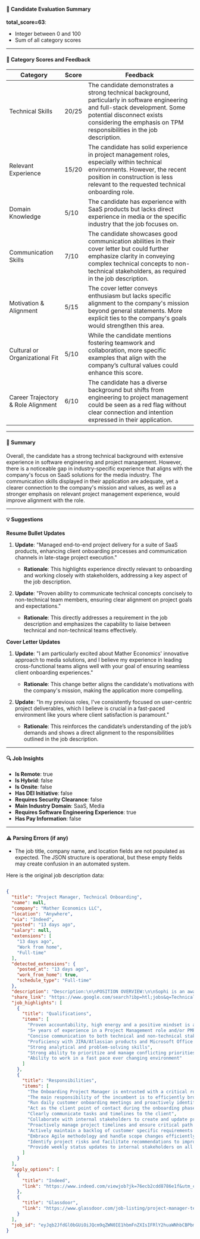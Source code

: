 #### 📄 Candidate Evaluation Summary
**total_score=63**:  
- Integer between 0 and 100  
- Sum of all category scores  

---

#### 🎯 Category Scores and Feedback

| Category                        | Score | Feedback |
|----------------------------------|-------|----------|
| Technical Skills                 | 20/25 | The candidate demonstrates a strong technical background, particularly in software engineering and full-stack development. Some potential disconnect exists considering the emphasis on TPM responsibilities in the job description. |
| Relevant Experience              | 15/20 | The candidate has solid experience in project management roles, especially within technical environments. However, the recent position in construction is less relevant to the requested technical onboarding role. |
| Domain Knowledge                 | 5/10  | The candidate has experience with SaaS products but lacks direct experience in media or the specific industry that the job focuses on. |
| Communication Skills             | 7/10  | The candidate showcases good communication abilities in their cover letter but could further emphasize clarity in conveying complex technical concepts to non-technical stakeholders, as required in the job description. |
| Motivation & Alignment           | 5/15  | The cover letter conveys enthusiasm but lacks specific alignment to the company's mission beyond general statements. More explicit ties to the company's goals would strengthen this area. |
| Cultural or Organizational Fit   | 5/10  | While the candidate mentions fostering teamwork and collaboration, more specific examples that align with the company’s cultural values could enhance this score. |
| Career Trajectory & Role Alignment | 6/10  | The candidate has a diverse background but shifts from engineering to project management could be seen as a red flag without clear connection and intention expressed in their application. |

---

#### 🧾 Summary

Overall, the candidate has a strong technical background with extensive experience in software engineering and project management. However, there is a noticeable gap in industry-specific experience that aligns with the company's focus on SaaS solutions for the media industry. The communication skills displayed in their application are adequate, yet a clearer connection to the company's mission and values, as well as a stronger emphasis on relevant project management experience, would improve alignment with the role.

---

#### 💡 Suggestions

**Resume Bullet Updates**  
1. **Update**: "Managed end-to-end project delivery for a suite of SaaS products, enhancing client onboarding processes and communication channels in late-stage project execution."
   - **Rationale**: This highlights experience directly relevant to onboarding and working closely with stakeholders, addressing a key aspect of the job description.
  
2. **Update**: "Proven ability to communicate technical concepts concisely to non-technical team members, ensuring clear alignment on project goals and expectations."
   - **Rationale**: This directly addresses a requirement in the job description and emphasizes the capability to liaise between technical and non-technical teams effectively.

**Cover Letter Updates**  
1. **Update**: "I am particularly excited about Mather Economics' innovative approach to media solutions, and I believe my experience in leading cross-functional teams aligns well with your goal of ensuring seamless client onboarding experiences."
   - **Rationale**: This change better aligns the candidate's motivations with the company's mission, making the application more compelling.

2. **Update**: "In my previous roles, I've consistently focused on user-centric project deliverables, which I believe is crucial in a fast-paced environment like yours where client satisfaction is paramount."
   - **Rationale**: This reinforces the candidate’s understanding of the job’s demands and shows a direct alignment to the responsibilities outlined in the job description.

---

#### 🔍 Job Insights

- **Is Remote**: true  
- **Is Hybrid**: false  
- **Is Onsite**: false  
- **Has DEI Initiative**: false  
- **Requires Security Clearance**: false  
- **Main Industry Domain**: SaaS, Media  
- **Requires Software Engineering Experience**: true  
- **Has Pay Information**: false  

---

#### ⚠️ Parsing Errors (if any)

- The job title, company name, and location fields are not populated as expected. The JSON structure is operational, but these empty fields may create confusion in an automated system.

Here is the original job description data:

```json

{
  "title": "Project Manager, Technical Onboarding",
  "name": null,
  "company": "Mather Economics LLC",
  "location": "Anywhere",
  "via": "Indeed",
  "posted": "13 days ago",
  "salary": null,
  "extensions": [
    "13 days ago",
    "Work from home",
    "Full-time"
  ],
  "detected_extensions": {
    "posted_at": "13 days ago",
    "work_from_home": true,
    "schedule_type": "Full-time"
  },
  "description": "Description:\n\nPOSITION OVERVIEW:\n\nSophi is an award-winning product that builds enterprise SaaS solutions to drive business transformation. It\u2019s suite of AI tools focusing on site automation, paywalls and predictive analytics establish the gold standard for the media industry.\n\nThe Onboarding Project Manager is entrusted with a critical role during the Sophi customer onboarding journey and will be the main point of contact from project inception to completion. The main responsibility of the incumbent is to efficiently broker communication and ensure expectations alignment between external stakeholders such as the client\u2019s technical and project management teams and Sophi\u2019s internal teams including Customer Success, Product, Project Management and Engineering. Proven accountability, high energy and a positive mindset is a must.\nRequirements:\n\nResponsibilities:\n\u2022 Run daily customer onboarding meetings and proactively identify and communicate any blockers to external stakeholders and the relevant internal groups\n\u2022 Act as the client point of contact during the onboarding phase\n\u2022 Clearly communicate tasks and timelines to the client\n\u2022 Collaborate with internal stakeholders to create and update project timelines in consideration of customers\u2019 requirements and internal engineering capacity\n\u2022 Proactively manage project timelines and ensure critical path items are prioritized by product managers during sprint planning\n\u2022 Actively maintain a backlog of customer specific requirements and ensure awareness and appropriate prioritization from internal stakeholders\n\u2022 Embrace Agile methodology and handle scope changes efficiently (run standups and manage Jira tickets)\n\u2022 Identify project risks and facilitate recommendations to improve the onboarding process\n\u2022 Provide weekly status updates to internal stakeholders on all the client/project in progress\n\nQualifications:\n\u2022 University Degree in Business, Computer Science or related field preferred\n\u2022 5+ years of experience in a Project Management role and/or PMP certified\n\u2022 Experience with any of the major cloud platforms, AWS preferred\n\u2022 Knowledge or hands on experience of modern full stack and machine learning preferred\n\u2022 Concise communication to both technical and non-technical stakeholders\n\u2022 Proficiency with JIRA/Atlassian products and Microsoft Office Suite\n\u2022 Strong analytical and problem-solving skills\n\u2022 Strong ability to prioritize and manage conflicting priorities\n\u2022 Ability to work in a fast pace ever changing environment",
  "share_link": "https://www.google.com/search?ibp=htl;jobs&q=Technical+Project+Manager&htidocid=mlT2Z6HjDBaWO-McAAAAAA%3D%3D&hl=en-US&shndl=37&shmd=H4sIAAAAAAAA_xXMsQrCMBAAUFz7CU63uIg2Iriom4ggLQrqLJf0SFLSu5LL0O_xS9Xlja_6zKrjPUtPrkCLjJ7yCp7kAkeHCW5sBXMX2cMarmJBCbMLIAwXEZ9ofgiljLo3RjXVXguW6GongxEmK5PpxeqftwbMNCYs9N7uNlM9sl8uWiyBMpydsAzRKTTNCSLDi2OhDh6_jvQLOcAucaUAAAA&shmds=v1_AQbUm97rgYX4q1zel6NSSDX0l2LwOyC8RQRuxMBdBO78RusRfw&source=sh/x/job/li/m1/1#fpstate=tldetail&htivrt=jobs&htiq=Technical+Project+Manager&htidocid=mlT2Z6HjDBaWO-McAAAAAA%3D%3D",
  "job_highlights": [
    {
      "title": "Qualifications",
      "items": [
        "Proven accountability, high energy and a positive mindset is a must",
        "5+ years of experience in a Project Management role and/or PMP certified",
        "Concise communication to both technical and non-technical stakeholders",
        "Proficiency with JIRA/Atlassian products and Microsoft Office Suite",
        "Strong analytical and problem-solving skills",
        "Strong ability to prioritize and manage conflicting priorities",
        "Ability to work in a fast pace ever changing environment"
      ]
    },
    {
      "title": "Responsibilities",
      "items": [
        "The Onboarding Project Manager is entrusted with a critical role during the Sophi customer onboarding journey and will be the main point of contact from project inception to completion",
        "The main responsibility of the incumbent is to efficiently broker communication and ensure expectations alignment between external stakeholders such as the client\u2019s technical and project management teams and Sophi\u2019s internal teams including Customer Success, Product, Project Management and Engineering",
        "Run daily customer onboarding meetings and proactively identify and communicate any blockers to external stakeholders and the relevant internal groups",
        "Act as the client point of contact during the onboarding phase",
        "Clearly communicate tasks and timelines to the client",
        "Collaborate with internal stakeholders to create and update project timelines in consideration of customers\u2019 requirements and internal engineering capacity",
        "Proactively manage project timelines and ensure critical path items are prioritized by product managers during sprint planning",
        "Actively maintain a backlog of customer specific requirements and ensure awareness and appropriate prioritization from internal stakeholders",
        "Embrace Agile methodology and handle scope changes efficiently (run standups and manage Jira tickets)",
        "Identify project risks and facilitate recommendations to improve the onboarding process",
        "Provide weekly status updates to internal stakeholders on all the client/project in progress"
      ]
    }
  ],
  "apply_options": [
    {
      "title": "Indeed",
      "link": "https://www.indeed.com/viewjob?jk=76ecb2cdd8786e1f&utm_campaign=google_jobs_apply&utm_source=google_jobs_apply&utm_medium=organic"
    },
    {
      "title": "Glassdoor",
      "link": "https://www.glassdoor.com/job-listing/project-manager-technical-onboarding-mather-economics-JV_KO0,36_KE37,53.htm?jl=1009677756645&utm_campaign=google_jobs_apply&utm_source=google_jobs_apply&utm_medium=organic"
    }
  ],
  "job_id": "eyJqb2JfdGl0bGUiOiJQcm9qZWN0IE1hbmFnZXIsIFRlY2huaWNhbCBPbmJvYXJkaW5nIiwiY29tcGFueV9uYW1lIjoiTWF0aGVyIEVjb25vbWljcyBMTEMiLCJhZGRyZXNzX2NpdHkiOiJVbml0ZWQgU3RhdGVzIiwiaHRpZG9jaWQiOiJtbFQyWjZIakRCYVdPLU1jQUFBQUFBPT0iLCJ1dWxlIjoidytDQUlRSUNJTlZXNXBkR1ZrSUZOMFlYUmxjdyJ9"
}